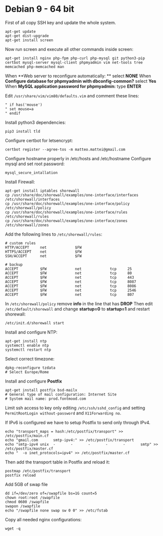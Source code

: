 Debian 9 - 64 bit
=============
First of all copy SSH key and update the whole system.

```
apt-get update
apt-get dist-upgrade
apt-get install screen
```

Now run screen and execute all other commands inside screen:
```
apt-get install nginx php-fpm php-curl php-mysql git python3-pip certbot mysql-server mysql-client phpmyadmin vim net-tools tree memcached php-memcached man
```

When **Web server to reconfigure automatically: ** select **NONE**
When **Configure database for phpmyadmin with dbconfig-common?** select **Yes**
When **MySQL application password for phpmyadmin:** type **ENTER**

Edit ```/usr/share/vim/vim80/defaults.vim``` and comment these lines:
```
" if has('mouse')
" set mouse=a
" endif
```

Install python3 dependencies:
```
pip3 install tld
```

Configure certbot for letsencrypt:
```
certbot register --agree-tos -m matteo.mattei@gmail.com
```

Configure hostname properly in /etc/hosts and /etc/hostname
Configure mysql and set root password:

```
mysql_secure_intallation
```

Install Firewall:
```
apt-get install iptables shorewall
cp /usr/share/doc/shorewall/examples/one-interface/interfaces /etc/shorewall/interfaces
cp /usr/share/doc/shorewall/examples/one-interface/policy /etc/shorewall/policy
cp /usr/share/doc/shorewall/examples/one-interface/rules /etc/shorewall/rules
cp /usr/share/doc/shorewall/examples/one-interface/zones /etc/shorewall/zones
```

Add the following lines to `/etc/shorewall/rules`:
```
# custom rules
HTTP/ACCEPT     net             $FW
HTTPS/ACCEPT    net             $FW
SSH/ACCEPT      net             $FW

# backup
ACCEPT          $FW             net             tcp     25
ACCEPT          $FW             net             tcp     80
ACCEPT          $FW             net             tcp     443
ACCEPT          $FW             net             tcp     8087
ACCEPT          $FW             net             tcp     8086
ACCEPT          $FW             net             tcp     2546
ACCEPT          $FW             net             tcp     807
```

In `/etc/shorewall/policy` remove **info** in the line that has **DROP**
Then edit `/etc/default/shorewall` and change **startup=0** to **startup=1** and restart shorewall:
```
/etc/init.d/shorewall start
```

Install and configure NTP:
```
apt-get install ntp
systemctl enable ntp
systemctl restart ntp
```

Select correct timezone:
```
dpkg-reconfigure tzdata
# Select Europe/Rome
```

Install and configure **Postfix**
```
apt-get install postfix bsd-mailx
# General type of mail configuration: Internet Site
# System mail name: prod.fontmood.com
```

Limit ssh access to key only editing `/etc/ssh/sshd_config` and setting `PermitRootLogin without-password` and `X11Forwarding no`. 

If IPv6 is configured we have to setup Postfix to send only through IPv4.

```
echo "transport_maps = hash:/etc/postfix/transport" >> /etc/postfix/main.cf
echo "gmail.com       smtp-ipv4:" >> /etc/postfix/transport
echo "smtp-ipv4 unix  -       -       -       -       -       smtp" >> /etc/postfix/master.cf
echo "  -o inet_protocols=ipv4" >> /etc/postfix/master.cf
```

Then add the transport table in Postfix and reload it:

```
postmap /etc/postfix/transport
postfix reload
```

Add 5GB of swap file
```
dd if=/dev/zero of=/swapfile bs=1G count=5
chown root:root /swapfile
chmod 0600 /swapfile
swapon /swapfile
echo "/swapfile none swap sw 0 0" >> /etc/fstab
```

Copy all needed nginx configurations:

```
wget -q 
```
